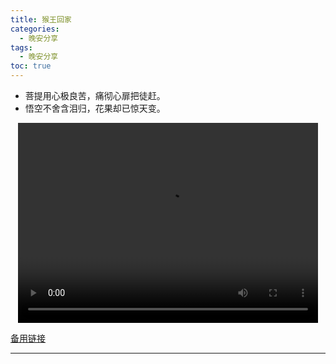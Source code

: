 ```yaml
---
title: 猴王回家
categories:
  - 晚安分享
tags:
  - 晚安分享
toc: true 
---
```




- 菩提用心极良苦，痛彻心扉把徒赶。
- 悟空不舍含泪归，花果却已惊天变。



<p style="text-align:center">
   <video width="480" height="320" controls>
       <source src="/video/82.mp4">
   </video>
</p>
 <p><a href="/video/82.mp4">备用链接</a></p>
 
---





